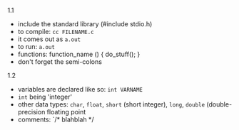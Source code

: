 1.1
- include the standard library (#include stdio.h)
- to compile: `cc FILENAME.c`
- it comes out as `a.out`
- to run: `a.out`
- functions:
	function_name ()
	{
		do_stuff();
	}
- don't forget the semi-colons
		
1.2
- variables are declared like so: `int VARNAME`
- `int` being 'integer'
- other data types: `char`, `float`, `short` (short integer), `long`, `double` (double-precision floating point
- comments: `/* blahblah */